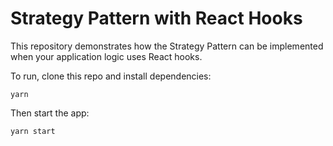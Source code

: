 # Strategy Pattern with React Hooks

This repository demonstrates how the Strategy Pattern can be implemented when your application logic uses React hooks.

To run, clone this repo and install dependencies:

```
yarn
```

Then start the app:

```
yarn start
```
